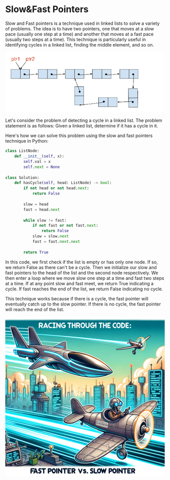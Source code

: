 # Slow&Fast Pointers
Slow and Fast pointers is a technique used in linked lists to solve a variety of problems. The idea is to have two pointers, one that moves at a slow pace (usually one step at a time) and another that moves at a fast pace (usually two steps at a time). This technique is particularly useful in identifying cycles in a linked list, finding the middle element, and so on.

![slow-fast-pointer-gif](/assets/slow-fast-pointers-gif.gif)

Let's consider the problem of detecting a cycle in a linked list. The problem statement is as follows: Given a linked list, determine if it has a cycle in it.

Here's how we can solve this problem using the slow and fast pointers technique in Python:

```python
class ListNode:
    def __init__(self, x):
        self.val = x
        self.next = None

class Solution:
    def hasCycle(self, head: ListNode) -> bool:
        if not head or not head.next:
            return False

        slow = head
        fast = head.next

        while slow != fast:
            if not fast or not fast.next:
                return False
            slow = slow.next
            fast = fast.next.next

        return True
```

In this code, we first check if the list is empty or has only one node. If so, we return False as there can't be a cycle. Then we initialize our slow and fast pointers to the head of the list and the second node respectively. We then enter a loop where we move slow one step at a time and fast two steps at a time. If at any point slow and fast meet, we return True indicating a cycle. If fast reaches the end of the list, we return False indicating no cycle.

This technique works because if there is a cycle, the fast pointer will eventually catch up to the slow pointer. If there is no cycle, the fast pointer will reach the end of the list.

![slow-fast-pointers-meme](/assets/slow_fast_pointers_meme.png)